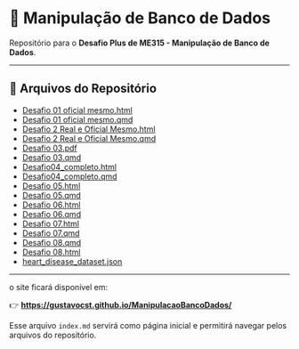# 📂 Manipulação de Banco de Dados

Repositório para o **Desafio Plus de ME315 - Manipulação de Banco de Dados**.

---

## 📑 Arquivos do Repositório

- [Desafio 01 oficial mesmo.html](./Desafio%2001%20oficial%20mesmo.html)  
- [Desafio 01 oficial mesmo.qmd](./Desafio%2001%20oficial%20mesmo.qmd)  
- [Desafio 2 Real e Oficial Mesmo.html](./Desafio%202%20Real%20e%20Oficial%20Mesmo.html)  
- [Desafio 2 Real e Oficial Mesmo.qmd](./Desafio%202%20Real%20e%20Oficial%20Mesmo.qmd)  
- [Desafio 03.pdf](./Desafio%2003.pdf)  
- [Desafio 03.qmd](./Desafio%2003.qmd)  
- [Desafio04_completo.html](./Desafio04_completo.html)  
- [Desafio04_completo.qmd](./Desafio04_completo.qmd)  
- [Desafio 05.html](./Desafio%2005.html)  
- [Desafio 05.qmd](./Desafio%2005.qmd)  
- [Desafio 06.html](./Desafio%2006.html)  
- [Desafio 06.qmd](./Desafio%2006.qmd)  
- [Desafio 07.html](./Desafio%2007.html)  
- [Desafio 07.qmd](./Desafio%2007.qmd)
- [Desafio 08.qmd](./Desafio%2008.qmd)
- [Desafio 08.html](./Desafio%2008.html)
- [heart_disease_dataset.json](./heart_disease_dataset.json)  

---

  

o site ficará disponível em:  

👉 **https://gustavocst.github.io/ManipulacaoBancoDados/**  

Esse arquivo `index.md` servirá como página inicial e permitirá navegar pelos arquivos do repositório.  
